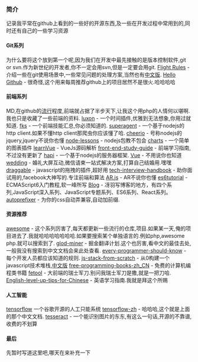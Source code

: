 ### 简介
记录我平常在github上看到的一些好的开源东西,及一些在开发过程中常用到的,同时还有自己的一些学习资源
#### Git系列
为什么要将这个放到第一个呢,因为我们在开发中最先接触的是版本控制软件,git or svn.作为新世纪的开发者,你不一定会用svn,但是一定要会用git.
[Flight Rules](https://github.com/k88hudson/git-flight-rules) - 介绍一些在git使用场景中,一些常见问题的处理方案,当然也有[中文版](https://github.com/k88hudson/git-flight-rules/blob/master/README_zh-CN.md).
[Hello Github](https://github.com/521xueweihan/HelloGitHub) - 很奇怪,这个用来每周推荐github上的项目居然不是很火.哈哈哈哈
#### 前端系列
MD,在github的[流行](https://github.com/trending)程度,前端就占据了半步天下,让我这个用php的人情何以堪啊.我也只是收藏了一些前端的资料.
[luxon](https://github.com/moment/luxon) - 一个时间插件,优雅到无法想象,你用过就知道.
[fks](https://github.com/JacksonTian/fks) - 一个前端技能汇总,你必须知道的.
[superagent](https://github.com/visionmedia/superagent) - 一个基于nodejs的http client.如果不懂http client那爬虫你应该懂了哈.
[cheerio](https://github.com/cheeriojs/cheerio) - 号称nodejs的jquery,jquery不说你也懂
[node-lessons](https://github.com/alsotang/node-lessons) - nodejs包教不包会
[charts](https://github.com/frappe/charts) - 一个简单的图表插件
[learnVue](https://github.com/answershuto/learnVue) - VueJs源码解析
[front-end-study-guide](https://github.com/alcat2008/front-end-study-guide) - 前端学习指南,不过没有更新了
[hapi](https://github.com/hapijs/hapi) - 一个基于nodejs的服务器框架.
[Vue](https://github.com/vuejs/vue) - 不用说你也知道
[wedding](https://github.com/iammapping/wedding) - 婚礼大屏互动,微信请柬一站式解决方案,打算自己结婚用.嘿嘿
[draggable](https://github.com/Shopify/draggable) - javascript的拖拽的插件,超好用
[tech-interview-handbook](https://github.com/yangshun/tech-interview-handbook) - 助你面试用的,facebook大神写的.专注前端和算法
[AR.js](https://github.com/jeromeetienne/AR.js) - AR不说你也懂
[es6tutorial](https://github.com/ruanyf/es6tutorial) - ECMAScript6入门教程,软一峰所写
[Blog](https://github.com/mqyqingfeng/Blog) - 冴羽写博客的地方，有四个系列,JavaScript深入系列、JavaScript专题系列、ES6系列、React系列。
[autoprefixer](http://autoprefixer.github.io/) - 为你的css自动弄兼容,自动加前缀.
#### 资源推荐
[awesome](https://github.com/sindresorhus/awesome) - 这个系列厉害了,每天都更新一些流行的仓库,项目.如果某一天,俺的项目进去了.我就哈哈哈哈哈哈哈.如果要搜索某个单独语言的.例如php,awesome php.就可以搜索到了.
[glod-miner](https://github.com/xitu/gold-miner) - 掘金翻译计划.这个也厉害,看中文的最佳去处,一般我没有搜索到中文文档会来此处查看.
[every-programmer-should-know](https://github.com/mtdvio/every-programmer-should-know) - 每个开发人员都应该知道的规则.
[js-stack-from-scratch](https://github.com/verekia/js-stack-from-scratch) - 从0构建一个javascript技术堆栈,[中文版](https://github.com/yepbug/js-stack-from-scratch)
[free-programming-books-zh_CN](https://github.com/justjavac/free-programming-books-zh_CN) - 免费的计算机编程类书籍
[fetool](https://github.com/nieweidong/fetool) - 大前端的瑞士军刀.别问我瑞士军刀是撒,就是一把刀哈.
[English-level-up-tips-for-Chinese](https://github.com/byoungd/English-level-up-tips-for-Chinese) - 英语学习指南.我就是拜这个所赐
#### 人工智能
[tensorflow](https://github.com/tensorflow/tensorflow) 一个谷歌开源的人工只能系统
[tensorflow-zh](https://github.com/jikexueyuanwiki/tensorflow-zh) - 哈哈哈,这个就是上面的那个中文文档.
[tesseract](https://github.com/tesseract-ocr/tesseract) - 一个能识别图片的东东,有这么一句话,开源的不靠谱,收费的不划算
#### 最后
先暂时写道这里吧,哪天在来补充一下